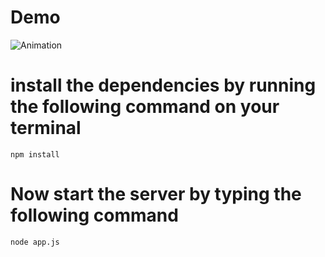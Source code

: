 

# Demo


![Animation](https://user-images.githubusercontent.com/106212014/193106229-eda1319b-4ab4-49de-b284-de8db5ef1706.gif)


# install the dependencies by running the following command on your terminal

```
npm install
```

# Now start the server by typing the following command

```
node app.js 
```
